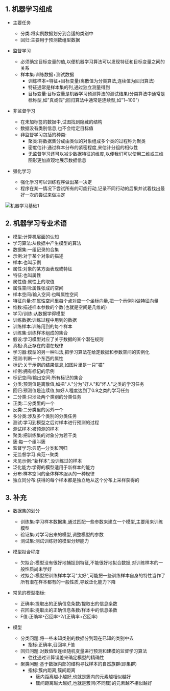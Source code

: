 ## 1. 机器学习组成

* 主要任务
    * 分类:将实例数据划分到合适的类别中
    * 回归:主要用于预测数组型数据

* 监督学习
    * 必须确定目标变量的值,以便机器学习算法可以发现特征和目标变量之间的关系
    * 样本集:训练数据+测试数据
        * 训练样本=特征+目标变量(离散值为分类算法,连续值为回归算法)
        * 特征通常是样本集的列,通过独立测量得到
        * 目标变量:目标变量是机器学习预测算法的测试结果(分类算法中通常是标称型,如"真或假";回归算法中通常是连续型,如"1~100")

* 非监督学习
    * 在未加标签的数据中,试图找到隐藏的结构
    * 数据没有类别信息,也不会给定目标值
    * 非监督学习包括的种类:
        * 聚类:将数据集分成由类似的对象组成多个类的过程称为聚类
        * 密度估计:通过样本分布的紧密程度,来估计分组的相似性
        * 无监督学习还可以减少数据特征的维度,以便我们可以使用二维或三维图形更加直观地展示数据信息

* 强化学习
    * 强化学习可以训练程序做出某一决定
    * 程序在某一情况下尝试所有的可能行动,记录不同行动的后果并试着找出最好一次的尝试来做决定

![机器学习基础1](https://note.youdao.com/yws/api/personal/file/WEB55cd2d7f350bd1a843a008817b8716ee?method=download&shareKey=5c64e065a323289d79322c4b9457d957)

## 2. 机器学习专业术语

* 模型:计算机层面的认知
* 学习算法:从数据中产生模型的算法
* 数据集:一组记录的合集
* 示例:对于某个对象的描述
* 样本:也叫示例
* 属性:对象的某方面表现或特征
* 特征:也叫属性
* 属性值:属性上的取值
* 属性空间:属性张成的空间
* 样本空间/输入空间:也叫属性空间
* 特征向量:在属性空间里每个点对应一个坐标向量,把一个示例叫做特征向量
* 维数:描述样本参数的个数(也就是空间是几维的)
* 学习/训练:从数据学得模型
* 训练数据:训练过程中用到的数据
* 训练样本:训练用到的每个样本
* 训练集:训练样本组成的集合
* 假设:学习模型对应了关于数据的某个潜在规则
* 真相:真正存在的潜在规律
* 学习器:模型的另一种叫法,把学习算法在给定数据和参数空间的实例化
* 预测:判断一个东西的属性
* 标记:关于示例的结果信息,如图片里是一只"猫"
* 样例:拥有标记的示例
* 标记空间/输出空间:所有标记的集合
* 分类:预测值是离散值,如把"人"分为"好人"和"坏人"之类的学习任务
* 回归:预测值是连续值,如好人程度达到了0.9之类的学习任务
* 二分类:只涉及两个类别的分类任务
* 正类:二分类里的一个
* 反类:二分类里的另外一个
* 多分类:涉及多个类别的分类任务
* 测试:学习到模型之后对样本进行预测的过程
* 测试样本:被预测的样本
* 聚类:把训练集的对象分为若干类
* 簇:每一个组叫簇
* 监督学习:典范--分类和回归
* 无监督学习:典范--聚类
* 未见示例:"新样本",没训练过的样本
* 泛化能力:学得的模型适用于新样本的能力
* 分布:样本空间的全体样本服从的一种规律
* 独立同分布:获得的每个样本都是独立地从这个分布上采样获得的

## 3. 补充

* 数据集的划分
    * 训练集:学习样本数据集,通过匹配一些参数来建立一个模型,主要用来训练模型
    * 验证集:对学习出来的模型,调整模型的参数
    * 测试集:测试训练好的模型分辨能力

* 模型拟合程度
    * 欠拟合:模型没有很好地捕捉到特征,不能很好地拟合数据,对训练样本的一般性质尚未学好
    * 过拟合:模型把训练样本学习"太好",可能把一些训练样本自身的特性当作了所有潜在样本都有的一般性质,导致泛化能力下降

* 常见的模型指标:
    * 正确率:提取出的正确信息条数/提取出的信息条数
    * 召回率:提取出的正确信息条数/样本中的信息条数
    * F值:正确率`*`召回率`*`2/(正确率+召回率)

* 模型
    * 分类问题:将一些未知类别的数据分到现在已知的类别中去
        * 指标:正确率,召回率,F值
    * 回归问题:对数值型连续随机变量进行预测和建模的监督学习算法
        * 往往通过计算误差来确定模型的精确性
    * 聚类问题:基于数据内部的结构寻找样本的自然族群(即集群)
        * 指标:簇内距离,簇间距离
            * 簇内距离越小越好,也就是簇内的元素越相似越好
            * 簇间距离越大越好,也就是簇间(不同簇)的元素越不相似越好
